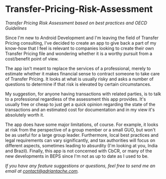# Transfer-Pricing-Risk-Assessment
_Transfer Pricing Risk Assessment based on best practices and OECD Guidelines_

Since I'm new to Android Development and I'm leaving the field of Transfer Pricing consulting, 
I've decided to create an app to give back a part of my know-how that I feel is relevant to 
companies looking to create their own Transfer Pricing file and wondering whether it is a worthy
pursuit from a cost/benefit point of view. 

The app isn't meant to replace the services of a professional, merely to estimate whether it makes
financial sense to contract someone to take care of Transfer Pricing. It looks at what is usually 
risky and asks a number of questions to determine if that risk is elevated by certain circumstances.

My suggestion, for anyone having transactions with related parties, is to talk to a professional 
regardless of the assessment this app provides. It's usually free or cheap to just get a quick 
opinion regarding the state of the transactions and an estimated cost for documentation and in my 
view it's absolutely worth it. 

The app does have some major limitations, of course. For example, it looks at risk from the perspective
of a group member or a small GUO, but won't be as useful for a large group leader. Furthermore, local
best practices and legal requirements can vary significantly, and tax authorities will focus on 
different aspects, sometimes leading to absurdity (I'm looking at you, India and Brazil). Finally, this
app is not concerned with CbCR, or many of the new developments in BEPS since I'm not as up to date as
I used to be. 

_If you have any feature suggestions or questions, feel free to send me an email at contact@adriantache.com._
